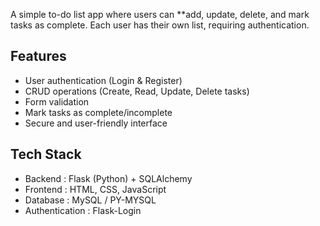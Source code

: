 A simple to-do list app where users can **add, update, delete, and mark tasks as complete. Each user has their own list, requiring authentication.

##  Features
-  User authentication (Login & Register)
-  CRUD operations (Create, Read, Update, Delete tasks)
-  Form validation
-  Mark tasks as complete/incomplete
-  Secure and user-friendly interface

##  Tech Stack
- Backend          : Flask (Python) + SQLAlchemy  
- Frontend         : HTML, CSS, JavaScript  
- Database         : MySQL / PY-MYSQL 
- Authentication   : Flask-Login 
